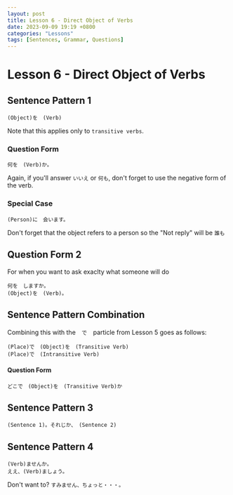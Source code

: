 ```yaml
---
layout: post
title: Lesson 6 - Direct Object of Verbs
date: 2023-09-09 19:19 +0800
categories: "Lessons"
tags: [Sentences, Grammar, Questions]
---
```


# Lesson 6 - Direct Object of Verbs

## Sentence Pattern 1
```
(Object)を　(Verb)
```
Note that this applies only to `transitive verbs`.

### Question Form
```
何を　(Verb)か。
```
Again, if you'll answer `いいえ` or `何も`, don't forget to use the negative form of the verb.

### Special Case
```
(Person)に　会います。
```
Don't forget that the object refers to a person so the "Not reply" will be `誰も`

## Question Form 2
For when you want to ask exaclty what someone will do
```
何を　しますか。
(Object)を　(Verb)。
```

## Sentence Pattern Combination
Combining this with the　`で`　particle from Lesson 5 goes as follows:
```
(Place)で　(Object)を　(Transitive Verb)
(Place)で　(Intransitive Verb)
```

#### Question Form
```
どこで　(Object)を　(Transitive Verb)か
```

## Sentence Pattern 3
```
(Sentence 1)。それじか、　(Sentence 2)
```

## Sentence Pattern 4
```
(Verb)ませんか。
ええ、(Verb)ましょう。
```
Don't want to? `すみません、ちょっと・・・。`